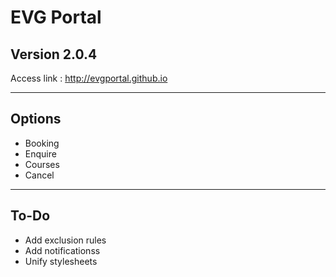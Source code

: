 # EVG Portal

## Version 2.0.4

Access link : http://evgportal.github.io

---

## Options

- Booking
- Enquire
- Courses
- Cancel

---

## To-Do

- Add exclusion rules
- Add notificationss
- Unify stylesheets
